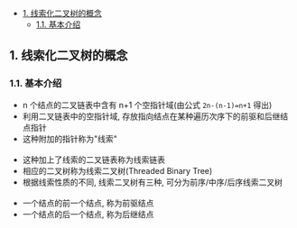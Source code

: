 <!-- TOC -->

- [1. 线索化二叉树的概念](#1-线索化二叉树的概念)
  - [1.1. 基本介绍](#11-基本介绍)

<!-- /TOC -->

## 1. 线索化二叉树的概念

### 1.1. 基本介绍
- n 个结点的二叉链表中含有 n+1 个空指针域(由公式 `2n-(n-1)=n+1` 得出)
- 利用二叉链表中的空指针域, 存放指向结点在某种遍历次序下的前驱和后继结点指针
- 这种附加的指针称为"线索" 
  </br></br>
- 这种加上了线索的二叉链表称为线索链表 
- 相应的二叉树称为线索二叉树(Threaded Binary Tree)
- 根据线索性质的不同, 线索二叉树有三种, 可分为前序/中序/后序线索二叉树
  </br></br>
- 一个结点的前一个结点, 称为前驱结点
- 一个结点的后一个结点, 称为后继结点